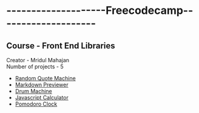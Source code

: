 # --------------------Freecodecamp--------------------
## Course - Front End Libraries  
Creator - Mridul Mahajan   
Number of projects - 5   
* [Random Quote Machine](https://codepen.io/Mridul0001/full/VwvpNXB)
* [Markdown Previewer](https://codepen.io/Mridul0001/full/WNQOOwE)
* [Drum Machine](https://codepen.io/Mridul0001/full/WNQOzOZ)
* [Javascript Calculator](https://codepen.io/Mridul0001/full/xxwLVqP)
* [Pomodoro Clock](https://codepen.io/Mridul0001/full/zYvPKbO)
